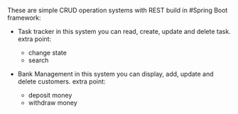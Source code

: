 These are simple CRUD operation systems with REST build in #Spring Boot framework:

- Task tracker
in this system you can read, create, update and delete task.
    extra point:
    * change state
    * search

 - Bank Management
in this system you can display, add, update and delete customers.
    extra point:
     * deposit money
     * withdraw money

